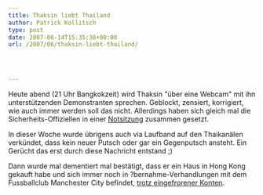 ```yaml
---
title: Thaksin liebt Thailand
author: Patrick Kollitsch
type: post
date: 2007-06-14T15:35:38+00:00
url: /2007/06/thaksin-liebt-thailand/




---
```

Heute abend (21 Uhr Bangkokzeit) wird Thaksin "über eine Webcam" mit ihn unterstützenden Demonstranten sprechen. Geblockt, zensiert, korrigiert, wie auch immer werden soll das nicht. Allerdings haben sich gleich mal die Sicherheits-Offiziellen in einer [Notsitzung][1] zusammen gesetzt. 

In dieser Woche wurde übrigens auch via Laufband auf den Thaikanälen verkündet, dass kein neuer Putsch oder gar ein Gegenputsch ansteht. Ein Gerücht das erst durch diese Nachricht entstand ;)

Dann wurde mal dementiert mal bestätigt, dass er ein Haus in Hong Kong gekauft habe und sich immer noch in ?bernahme-Verhandlungen mit dem Fussballclub Manchester City befindet, <a href="1288">trotz eingefrorener Konten</a>.

 [1]: http://www.nationmultimedia.com/breakingnews/read.php?newsid=30036934
